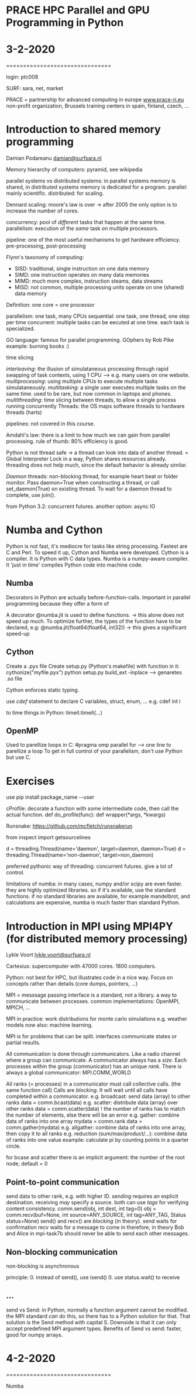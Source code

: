 # PRACE HPC Parallel and GPU Programming in Python
# 3-2-2020
===============================

login: ptc008

SURF: sara, net, market

PRACE = partnership for advanced computing in europe
www.prace-ri.eu
non-profit organization, Brussels
training centers in spain, finland, czech, ...

# Introduction to shared memory programming ##

Damian Podareanu
damian@surfsara.nl

Memory hierarchy of computers: pyramid, see wikipedia

parallel systems vs distributed systems:
in parallel systems memory is shared, in distributed systems memory is dedicated for a program.
parallel: mainly scientific. distributed: for scaling.

Dennard scaling: moore's law is over -> after 2005 the only option is to increase the number of cores.

concurrency: pool of _different_ tasks that happen at the same time.
parallelism: execution of the _same_ task on multiple processors.

pipeline: one of the most useful mechanisms to get hardware efficiency.
pre-processing, post-processing

Flynn's taxonomy of computing:
- SISD: traditional, single instruction on one data memory
- SIMD: one instruction operates on many data memories
- MIMD: much more complex, instruction steams, data streams
- MISD: not common, multiple processing units operate on one (shared) data memory

Definition:
one core = one processor

parallelism: one task, many CPUs
sequential: one task, one thread, one step per time
concurrent: multiple tasks can be eecuted at one time. each task is specialized.

GO language: famous for parallel programming. GOphers by Rob Pike
example: burning books :)

time slicing

*interleaving*: the illusion of simulataneous processing through rapid swapping of task contexts, using 1 CPU --> e.g. many users on one website.
*multiprocessing*: using multiple CPUs to execute multiple tasks simulataneously.
*multitasking*: a single user executes multiple tasks on the same time. used to be rare, but now common in laptops and phones.
*multithreading*: time slicing between threads, to allow a single process running concurrently
Threads: the OS maps software threads to hardware threads (harts)

pipelines: not covered in this course.

Amdahl's law: there is a limit to how much we can gain from parallel processing.
rule of thumb: 80% efficiency is good.

Python is not thread safe -> a thread can look into data of another thread.
= Global Interpreter Lock
in a way, Python shares resources already. threading does not help much, since the default behavior is already similar.

*Daemon* threads: non-blocking thread, for example heart beat or folder monitor. 
Pass daemon=True when constructing a thread, or call set_daemon(True) on existing thread.
To wait for a daemon thread to complete, use join().

from Python 3.2: concurrent futures.
another option: async IO

# Numba and Cython

Python is not fast, it's mediocre for tasks like string processing. Fastest are C and Perl.
To speed it up, Cython and Numba were developed.
Cython is a compiler. It is Python with C data types.
Numba is a numpy-aware compiler. It 'just in time' compiles Python code into machine code.

## Numba
Decorators in Python are actually before-function-calls.
Important in parallel programming because they offer a form of 

A decorator @numba.jit is used to define functions. -> this alone does not speed up much.
To optimize further, the types of the function have to be declared, e.g: @numba.jit(float64(float64, int32)) -> this gives a significant speed-up

## Cython
Create a .pyx file
Create setup.py (Python's makefile) with function in it: cythonize("myfile.pyx")
python setup.py build_ext -inplace --> genaretes .so file

Cython enforces static typing.

use _cdef_ statement to declare C variables, struct, enum, ...
e.g. cdef int i

to time things in Python: timeit.timeit(...)

## OpenMP
Used to parellize loops
in C: #pragma omp parallel for --> one line to parellize a loop
To get in full control of your parallelism, don't use Python but use C.

# Exercises

use pip install package_name --user

cProfile: decorate a function with some intermediate code, then call the actual function.
def do_profile(func):
    def wrapper(*args, *kwargs)

Runsnake: https://github.com/mcfletch/runsnakerun 

from inspect import getsourcelines

d = threading.Thread(name='daemon', target=daemon, daemon=True)
d = threading.Thread(name='non-daemon', target=non_daemon)

preferred pythonic way of threading: concurrent futures. give a lot of control.

limitations of numba: in many cases, numpy and/or scipy are even faster. they are highly optimized libraries.
so if it's available, use the standard functions.
if no standard libraries are available, for example mandelbrot, and calculations are expensive, numba is much faster than standard Python.

# Introduction in MPI using MPI4PY (for distributed memory processing)

Lykle Voort
lykle.voort@surfsara.nl

Cartesius: supercomputer with 47000 cores. 1800 computers.

Python: not best for HPC, but illustrates code in a nice way.
Focus on concepts rather than details (core dumps, pointers, ...)

MPI = messsage passing interface
is a standard, not a library. a way to communicate between processes.
common implementations: OpenMPI, MPICH, ...

MPI in practice:
work distributions for monte carlo simulations
e.g. weather models
now also: machine learning.

MPI is for problems that can be split.
interfaces communicate states or partial results.

All communication is done through communicators. Like a radio channel where a group can communicate.
A communicator always has a _size_. Each processes within the group (communicator) has an unique _rank_.
There is always a global communicator: MPI.COMM_WORLD

All ranks (= processes) in a communicator must call collective calls. (the same function call)
Calls are *blocking*. It will wait until all calls have completed within a communicator.
e.g. broadcast: send data (array) to other ranks
    data = comm.bcast(data)
e.g. scatter: distribute data (array) over other ranks 
    data = comm.scatter(data)
    ! the number of ranks has to match the number of elements, else there will be an error
e.g. gather: combine data of ranks into one array
    mydata = comm.rank
    data = comm.gather(mydata)
e.g. allgather: combine data of ranks into one array, then copy it to all ranks
e.g. reduction (sum/max/product/...): combine data of ranks into one value
    example: calculate pi by counting points in a quarter circle.

for bcase and scatter there is an implicit argument: the number of the root node, default = 0

## Point-to-point communication
send data to other rank, e.g. with higher ID. sending requires an explicit destination. receiving _may_ specify a source. both can use _tags_ for verifying content consistency. 
    comm.send(obj, int dest, int tag=0)
    obj = comm.recv(buf=None, int source=ANY_SOURCE, int tag=ANY_TAG, Status status=None)
send() and recv() are _blocking_ (in theory).
    send waits for confirmation
    recv waits for a message to come in
    therefore, in theory Bob and Alice in mpi-task7b should never be able to send each other messages.

## Non-blocking communication
non-blocking is asynchronous

principle:
0. instead of send(), use isend()
0. use status.wait() to receive

## ...
send vs Send: 
in Python, normally a function argument cannot be modified. the MPI standard _can_ do this, so there has to a Python solution for that. That solution is the Send method with capital S. Downside is that it can only accept predefined MPI argument types.
Benefits of Send vs send: faster, good for numpy arrays.

# 4-2-2020
===============================

Numba
